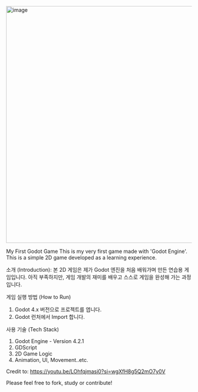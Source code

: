 <img width="929" height="643" alt="image" src="https://github.com/user-attachments/assets/d3215336-400a-4d6d-b5f2-bb8f027419da" />

My First Godot Game
This is my very first game made with 'Godot Engine'.
This is a simple 2D game developed as a learning experience.

소개 (Introduction):
본 2D 게임은 제가 Godot 엔진을 처음 배워가며 만든 연습용 게임입니다. 아직 부족하지만, 게임 개발의 재미를 배우고 스스로 게임을 완성해 가는 과정입니다.

게임 실행 방법 (How to Run)
1. Godot 4.x 버전으로 프로젝트를 엽니다.
2. Godot 런처에서 Import 합니다.

사용 기술 (Tech Stack)
1. Godot Engine - Version 4.2.1
2. GDScript
3. 2D Game Logic
4. Animation, UI, Movement..etc.

Credit to: https://youtu.be/LOhfqjmasi0?si=wgXfH8g5Q2mO7y0V

Please feel free to fork, study or contribute!
